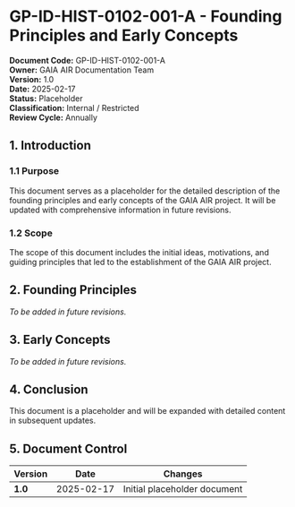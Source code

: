 # GP-ID-HIST-0102-001-A - Founding Principles and Early Concepts

**Document Code:** GP-ID-HIST-0102-001-A  
**Owner:** GAIA AIR Documentation Team  
**Version:** 1.0  
**Date:** 2025-02-17  
**Status:** Placeholder  
**Classification:** Internal / Restricted  
**Review Cycle:** Annually  

## 1. Introduction

### 1.1 Purpose
This document serves as a placeholder for the detailed description of the founding principles and early concepts of the GAIA AIR project. It will be updated with comprehensive information in future revisions.

### 1.2 Scope
The scope of this document includes the initial ideas, motivations, and guiding principles that led to the establishment of the GAIA AIR project.

## 2. Founding Principles

*To be added in future revisions.*

## 3. Early Concepts

*To be added in future revisions.*

## 4. Conclusion

This document is a placeholder and will be expanded with detailed content in subsequent updates.

## 5. Document Control

| **Version** | **Date** | **Changes** |
|-------------|----------|-------------|
| **1.0**     | 2025-02-17 | Initial placeholder document |

